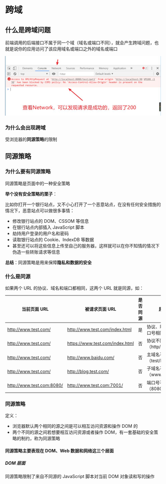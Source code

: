 # 跨域

## 什么是跨域问题

前端调用的后端接口不属于同一个域（域名或端口不同），就会产生跨域问题，也就是说你的应用访问了该应用域名或端口之外的域名或端口 

![ky](./images/ky.png)

### 为什么会出现跨域

受浏览器的**同源策略**的限制

## 同源策略

### 为什么要有同源策略

同源策略是页面中的一种安全策略

**举个没有安全策略的栗子**：

比如你打开一个银行站点，又不小心打开了一个恶意站点，在没有任何安全措施的情况下，恶意站点可以做很多事情：

+ 修改银行站点的 DOM、CSSOM 等信息
+ 在银行站点内部插入 JavaScript 脚本
+ 劫持用户登录的用户名和密码
+ 读取银行站点的 Cookie、IndexDB 等数据
+ 甚至还可以将这些信息上传至自己的服务器，这样就可以在你不知情的情况下伪造一些转账请求等信息 

**总结**：同源策略是用来保障**隐私和数据的安全** 

### 什么是同源

 如果两个 URL 的协议、域名和端口都相同，这两个 URL 就是同源，如：

| 当前页面 URL              | 被请求页面 URL                  | 是否同源 | 原因                     |
| ------------------------- | ------------------------------- | -------- | ------------------------ |
| http://www.test.com/      | http://www.test.com/index.html  | 是       | 协议、域名、端口号相同   |
| http://www.test.com/      | https://www.test.com/index.html | 否       | 协议不同（http/https）   |
| http://www.test.com/      | http://www.baidu.com/           | 否       | 主域名不同（test/baidu） |
| http://www.test.com/      | http://blog.test.com/           | 否       | 子域名不同（www/blog）   |
| http://www.test.com:8080/ | http://www.test.com:7001/       | 否       | 端口号不同（8080/7001）  |

### 同源策略

定义：

+  浏览器默认两个相同的源之间是可以相互访问资源和操作 DOM 的
+  两个不同的源之间若想要相互访问资源或者操作 DOM，有一套基础的安全策略的制约，称为同源策略 

####  同源策略主要表现在 DOM、Web 数据和网络这三个层面 

##### DOM 层面

 同源策略限制了来自不同源的 JavaScript 脚本对当前 DOM 对象读和写的操作 












